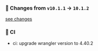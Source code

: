 ### 🧾 Changes from `v10.1.1` → `10.1.2`
[see changes](https://github.com/stetind/ppc-reusable-workflows/compare/v10.1.1...10.1.2)

### 🔧 CI
- ci: upgrade wrangler version to 4.40.2



